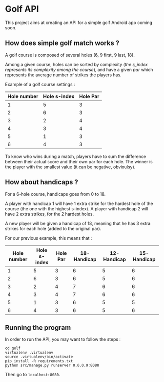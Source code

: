 # Golf API

This project aims at creating an API for a simple golf Android app coming soon.

## How does simple golf match works ?

A golf course is composed of several holes (6, 9 first, 9 last, 18).

Among a given course, holes can be sorted by complexity (*the s_index represents its complexity among the course*), and have a given *par* which represents the average number of strikes the players has.

Example of a golf course settings : 

| Hole number | Hole s-index | Hole Par |
| ----------- | ------------ | -------- | 
| 1           | 5            | 3        |
| 2           | 6            | 3        |
| 3           | 2            | 4        |
| 4           | 3            | 4        |
| 5           | 1            | 3        |
| 6           | 4            | 3        |

To know who wins during a match, players have to sum the difference between their actual score and their own par for each hole. The winner is the player with the smallest value (it can be negative, obvioulsy).

## How about handicaps ?

For a 6-hole course, handicaps goes from 0 to 18. 


A player with handicap 1 will have 1 extra strike for the hardest hole of the course (the one with the highest s-index).
A player with handicap 2 will have 2 extra strikes, for the 2 hardest holes.

A new player will be given a handicap of 18, meaning that he has 3 extra strikes for each hole (added to the original par).

For our previous example, this means that : 

| Hole number | Hole s-index | Hole Par | 18-Handicap | 12-Handicap | 15-Handicap |
| ----------- | ------------ | -------- | ----------- | ----------- | ----------- |
| 1           | 5            | 3        | 6           | 5           | 6           | 
| 2           | 6            | 3        | 6           | 5           | 6           | 
| 3           | 2            | 4        | 7           | 6           | 6           | 
| 4           | 3            | 4        | 7           | 6           | 6           | 
| 5           | 1            | 3        | 6           | 5           | 5           | 
| 6           | 4            | 3        | 6           | 5           | 6           | 

 ## Running the program 

 In order to run the API, you may want to follow the steps : 

 ``` 
 cd golf
 virtualenv .virtualenv
 source .virtualenv/bin/activate
 pip install -R requirements.txt
 python src/manage.py runserver 0.0.0.0:8080
 ```

 Then go to `localhost:8080`.